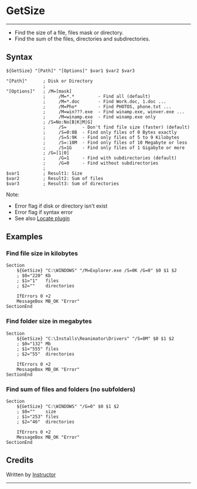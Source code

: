 # GetSize

---

* Find the size of a file, files mask or directory.
* Find the sum of the files, directories and subdirectories.

## Syntax

	${GetSize} "[Path]" "[Options]" $var1 $var2 $var3

	"[Path]"      ; Disk or Directory
	              ;
	"[Options]"   ; /M=[mask]
	              ;     /M=*.*         - Find all (default)
	              ;     /M=*.doc       - Find Work.doc, 1.doc ...
	              ;     /M=Pho*        - Find PHOTOS, phone.txt ...
	              ;     /M=win???.exe  - Find winamp.exe, winver.exe ...
	              ;     /M=winamp.exe  - Find winamp.exe only
	              ; /S=No:No[B|K|M|G]
	              ;     /S=      - Don't find file size (faster) (default)
	              ;     /S=0:0B  - Find only files of 0 Bytes exactly
	              ;     /S=5:9K  - Find only files of 5 to 9 Kilobytes
	              ;     /S=:10M  - Find only files of 10 Megabyte or less
	              ;     /S=1G    - Find only files of 1 Gigabyte or more
	              ; /G=[1|0]
	              ;     /G=1     - Find with subdirectories (default)
	              ;     /G=0     - Find without subdirectories
	              ;
	$var1         ; Result1: Size
	$var2         ; Result2: Sum of files
	$var3         ; Result3: Sum of directories

Note: 

- Error flag if disk or directory isn't exist 
- Error flag if syntax error 
- See also [Locate plugin][1]

## Examples

### Find file size in kilobytes

	Section
		${GetSize} "C:\WINDOWS" "/M=Explorer.exe /S=0K /G=0" $0 $1 $2
		; $0="220" Kb
		; $1="1"   files
		; $2=""    directories

		IfErrors 0 +2
		MessageBox MB_OK "Error"
	SectionEnd

### Find folder size in megabytes

	Section
		${GetSize} "C:\Installs\Reanimator\Drivers" "/S=0M" $0 $1 $2
		; $0="132" Mb
		; $1="555" files
		; $2="55"  directories

		IfErrors 0 +2
		MessageBox MB_OK "Error"
	SectionEnd

### Find sum of files and folders (no subfolders)

	Section
		${GetSize} "C:\WINDOWS" "/G=0" $0 $1 $2
		; $0=""    size
		; $1="253" files
		; $2="46"  directories

		IfErrors 0 +2
		MessageBox MB_OK "Error"
	SectionEnd

## Credits

Written by [Instructor][2]

---

[1]: http://nsis.sourceforge.net/Locate_plugin
[2]: http://nsis.sourceforge.net/User:Instructor
